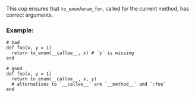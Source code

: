 This cop ensures that `to_enum`/`enum_for`, called for the current method,
has correct arguments.

### Example:
    # bad
    def foo(x, y = 1)
      return to_enum(__callee__, x) # `y` is missing
    end

    # good
    def foo(x, y = 1)
      return to_enum(__callee__, x, y)
      # alternatives to `__callee__` are `__method__` and `:foo`
    end
